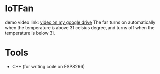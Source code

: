 # IoTFan
demo video link: [video on my google drive](https://drive.google.com/file/d/1_sViQo99gOezZjRad8XDnMkgBuc_5MuU/view?usp=share_link)
The fan turns on automatically when the temperature is above 31 celsius degree, and turns off when the temperature is below 31.

# Tools
+ C++ (for writing code on ESP8266)
